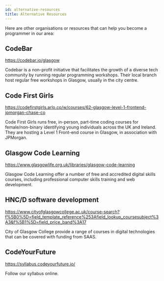 ```yaml
---
id: alternative-resources
title: Alternative Resources
---
```


Here are other organisations or resources that can help you become a programmer in our area:

## CodeBar

https://codebar.io/glasgow

Codebar is a non-profit initiative that facilitates the growth of a diverse tech community by running regular programming workshops. Their local branch host regular free workshops in Glasgow, usually in the city centre.


## Code First Girls

https://codefirstgirls.arlo.co/w/courses/62-glasgow-level-1-frontend-jpmorgan-chase-co

Code First Girls runs free, in-person, part-time coding courses for female/non-binary identifying young individuals across the UK and Ireland. They are hosting a Level 1 Front-end course in Glasgow, in association with JPMorgan.


## Glasgow Code Learning

https://www.glasgowlife.org.uk/libraries/glasgow-code-learning

Glasgow Code Learning offer a number of free and accredited digital skills courses, including professional computer skills training and web development. 


## HNC/D software development
https://www.cityofglasgowcollege.ac.uk/course-search?f%5B0%5D=field_template_reference%253Afield_lookup_coursesubject%3A3&f%5B1%5D=field_price_band%3A17

City of Glasgow College provide a range of courses in digital technologies that can be covered with funding from SAAS.


## CodeYourFuture
https://syllabus.codeyourfuture.io/

Follow our syllabus online.


